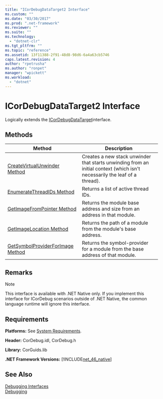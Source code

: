 ```yaml
---
title: "ICorDebugDataTarget2 Interface"
ms.custom: ""
ms.date: "03/30/2017"
ms.prod: ".net-framework"
ms.reviewer: ""
ms.suite: ""
ms.technology: 
  - "dotnet-clr"
ms.tgt_pltfrm: ""
ms.topic: "reference"
ms.assetid: 13f11388-2f91-48d8-98d6-6a4a63cb5746
caps.latest.revision: 4
author: "rpetrusha"
ms.author: "ronpet"
manager: "wpickett"
ms.workload: 
  - "dotnet"
---
```

# ICorDebugDataTarget2 Interface
Logically extends the [ICorDebugDataTarget](../../../../docs/framework/unmanaged-api/debugging/icordebugdatatarget-interface.md)interface.  
  
## Methods  
  
|Method|Description|  
|------------|-----------------|  
|[CreateVirtualUnwinder Method](../../../../docs/framework/unmanaged-api/debugging/icordebugdatatarget2-createvirtualunwinder-method.md)|Creates a new stack unwinder that starts unwinding from an initial context (which isn't necessarily the leaf of a thread).|  
|[EnumerateThreadIDs Method](../../../../docs/framework/unmanaged-api/debugging/icordebugdatatarget2-enumeratethreadids-method.md)|Returns a list of active thread IDs.|  
|[GetImageFromPointer Method](../../../../docs/framework/unmanaged-api/debugging/icordebugdatatarget2-getimagefrompointer-method.md)|Returns the module base address and size from an address in that module.|  
|[GetImageLocation Method](../../../../docs/framework/unmanaged-api/debugging/icordebugdatatarget2-getimagelocation-method.md)|Returns the path of a module from the module's base address.|  
|[GetSymbolProviderForImage Method](../../../../docs/framework/unmanaged-api/debugging/icordebugdatatarget2-getsymbolproviderforimage-method.md)|Returns the symbol-provider for a module from the base address of that module.|  
  
## Remarks  
  
> [!NOTE]
>  This interface is available with .NET Native only. If you implement this interface for ICorDebug scenarios outside of .NET Native, the common language runtime will ignore this interface.  
  
## Requirements  
 **Platforms:** See [System Requirements](../../../../docs/framework/get-started/system-requirements.md).  
  
 **Header:** CorDebug.idl, CorDebug.h  
  
 **Library:** CorGuids.lib  
  
 **.NET Framework Versions:** [!INCLUDE[net_46_native](../../../../includes/net-46-native-md.md)]  
  
## See Also  
 [Debugging Interfaces](../../../../docs/framework/unmanaged-api/debugging/debugging-interfaces.md)  
 [Debugging](../../../../docs/framework/unmanaged-api/debugging/index.md)
